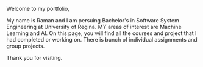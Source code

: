 Welcome to my portfolio,

My name is Raman and I am persuing Bachelor's in Software System Engineering at University of Regina.
MY areas of interest are Machine Learning and AI. On this page, you will find all the courses and
project that I had completed or working on. There is bunch of individual assignments and group projects.

Thank you for visiting.

